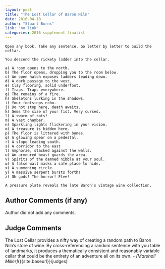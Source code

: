 ```yaml
---
layout: post
title: "The Lost Cellar of Baron Niln"
date: 2016-04-10
author: "Stuart Burns"
link: "no link"
categories: 2016 supplement finalist
---
```

```
Open any book. Take any sentence. Go letter by letter to build the cellar. 

You descend the rickety ladder into the cellar.

a) A room opens to the north.
b) The floor opens, dropping you to the room below.
c) An open hatch exposes ladders leading down.
d) A dark passage to the west.
e) Clay flooring, solid underfoot.
f) Traps. Traps everywhere.
g) The remains of a fire.
h) Skeletons lurking in the shadows.
i) Your footsteps echo.
j) Do not stop here, death awaits.
k) Gems the size of your fist. Very cursed.
l) A swarm of rats!
m) A vast chamber.
n) Sparkling lights flickering in your vision.
o) A treasure is hidden here.
p) The floor is littered with bones.
q) A glowing spear on a pedestal.
r) A slope leading south. 
s) A corridor to the east
t) Amphorae, stacked against the walls.
u) An armoured beast guards the area.
v) Spirits of the damned nibble at your soul.
w) A false wall masks a safe place to hide.
x) A summoning circle.
y) A massive serpent bursts forth!
z) Oh gods! The horror! Flee!

A pressure plate reveals the late Baron’s vintage wine collection.

```
## Author Comments (if any)

Author did not add any comments.

## Judge Comments

The Lost Cellar provides a nifty way of creating a random path to Baron Niln’s store of wine. By cross-referencing a random sentence with you table of landmarks, it produces a thematically consistent and reasonably variable cellar that could be the entirety of an adventure all on its own. _- [Marshall Miller]_({{site.baseurl}}/judges)